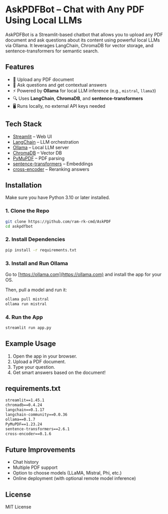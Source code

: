 
# AskPDFBot – Chat with Any PDF Using Local LLMs

AskPDFBot is a Streamlit-based chatbot that allows you to upload any PDF document and ask questions about its content using powerful local LLMs via Ollama. It leverages LangChain, ChromaDB for vector storage, and sentence-transformers for semantic search.

## Features

- 📄 Upload any PDF document
- 🤖 Ask questions and get contextual answers
- ⚡ Powered by **Ollama** for local LLM inference (e.g., `mistral`, `llama3`)
- 🔍 Uses **LangChain**, **ChromaDB**, and **sentence-transformers**
- 🖥️ Runs locally, no external API keys needed

## Tech Stack

- [Streamlit](https://streamlit.io) – Web UI
- [LangChain](https://www.langchain.com) – LLM orchestration
- [Ollama](https://ollama.com) – Local LLM server
- [ChromaDB](https://www.trychroma.com) – Vector DB
- [PyMuPDF](https://pymupdf.readthedocs.io) – PDF parsing
- [sentence-transformers](https://www.sbert.net/) – Embeddings
- [cross-encoder](https://huggingface.co/cross-encoder) – Reranking answers

## Installation

Make sure you have Python 3.10 or later installed.

### 1. Clone the Repo

```bash
git clone https://github.com/ram-rk-cmd/AskPDF
cd askpdfbot
```

### 2. Install Dependencies

```bash
pip install -r requirements.txt
```

### 3. Install and Run Ollama

Go to [https://ollama.com](https://ollama.com) and install the app for your OS.

Then, pull a model and run it:

```bash
ollama pull mistral
ollama run mistral
```

### 4. Run the App

```bash
streamlit run app.py
```

## Example Usage

1. Open the app in your browser.
2. Upload a PDF document.
3. Type your question.
4. Get smart answers based on the document!

## requirements.txt

```txt
streamlit==1.45.1
chromadb==0.4.24
langchain==0.1.17
langchain-community==0.0.36
ollama==0.1.7
PyMuPDF==1.23.24
sentence-transformers==2.6.1
cross-encoder==0.1.6
```

## Future Improvements

- Chat history
- Multiple PDF support
- Option to choose models (LLaMA, Mistral, Phi, etc.)
- Online deployment (with optional remote model inference)

## License

MIT License
